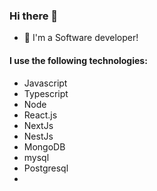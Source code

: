 ### Hi there 👋

- 💬 I'm a Software developer!


#### I use the following technologies: 

- Javascript
- Typescript
- Node
- React.js
- NextJs
- NestJs
- MongoDB
- mysql
- Postgresql
-





